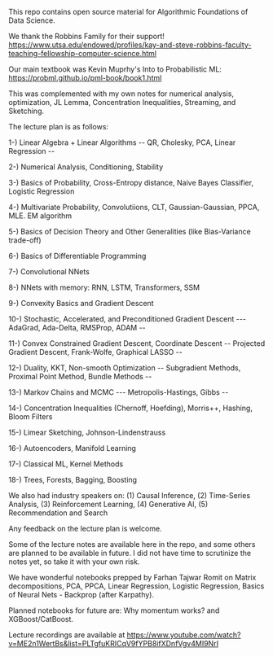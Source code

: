 This repo contains open source material for Algorithmic Foundations of Data Science.

We thank the Robbins Family for their support!  https://www.utsa.edu/endowed/profiles/kay-and-steve-robbins-faculty-teaching-fellowship-computer-science.html


Our main textbook was Kevin Muprhy's Into to Probabilistic ML:  https://probml.github.io/pml-book/book1.html

This was complemented with my own notes for numerical analysis, optimization,  JL Lemma, Concentration Inequalities, Streaming, and Sketching.


The lecture plan is as follows: 

1-) Linear Algebra + Linear Algorithms -- QR, Cholesky, PCA, Linear Regression -- 

2-) Numerical Analysis, Conditioning, Stability

3-) Basics of Probability, Cross-Entropy distance, Naive Bayes Classifier, Logistic Regression

4-) Multivariate Probability, Convolutiions, CLT, Gaussian-Gaussian, PPCA, MLE. EM algorithm

5-) Basics of Decision Theory and Other Generalities (like Bias-Variance trade-off)

6-) Basics of Differentiable Programming

7-) Convolutional NNets

8-) NNets with memory: RNN, LSTM, Transformers, SSM

9-) Convexity Basics and Gradient Descent

10-) Stochastic, Accelerated, and Preconditioned Gradient Descent --- AdaGrad, Ada-Delta, RMSProp, ADAM --

11-) Convex Constrained Gradient Descent, Coordinate Descent -- Projected Gradient Descent, Frank-Wolfe, Graphical LASSO --

12-) Duality, KKT, Non-smooth Optimization -- Subgradient Methods, Proximal Point Method, Bundle Methods --

13-) Markov Chains and MCMC --- Metropolis-Hastings, Gibbs --

14-) Concentration Inequalities (Chernoff, Hoefding),  Morris++, Hashing, Bloom Filters

15-) Limear Sketching, Johnson-Lindenstrauss

16-) Autoencoders, Manifold Learning

17-) Classical ML, Kernel Methods

18-) Trees, Forests, Bagging, Boosting

We also had industry speakers on:  (1) Causal Inference, (2) Time-Series Analysis, (3) Reinforcement Learning, (4) Generative AI, (5) Recommendation and Search


Any feedback on the lecture plan is welcome.


Some of the lecture notes are available here in the repo, and some others are planned to be available in future.
I did not have time to scrutinize the notes yet, so take it with your own risk.

We have wonderful notebooks prepped by Farhan Tajwar Romit on  Matrix decompositions, PCA, PPCA,  Linear Regression, Logistic Regression,  Basics of Neural Nets - Backprop (after Karpathy).

Planned notebooks for future are: Why momentum works? and XGBoost/CatBoost.

Lecture recordings are available at https://www.youtube.com/watch?v=ME2n1WertBs&list=PLTgfuKRICqV9fYPB8ifXDnfVgv4MI9NrI


